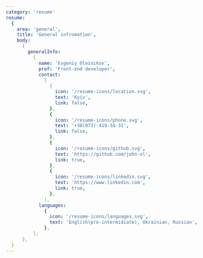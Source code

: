 ```yaml
---
category: 'resume'
resume:
  {
    area: 'general',
    title: 'General infromation',
    body:
      {
        generalInfo:
          {
            name: 'Evgeniy Oleinikov',
            prof: 'Front-end developer',
            contact:
              [
                {
                  icon: '/resume-icons/location.svg',
                  text: 'Kyiv',
                  link: false,
                },
                {
                  icon: '/resume-icons/phone.svg',
                  text: '+38(073)-419-34-31',
                  link: false,
                },
                {
                  icon: '/resume-icons/github.svg',
                  text: 'https://github.com/john-ol',
                  link: true,
                },
                {
                  icon: '/resume-icons/linkedin.svg',
                  text: 'https://www.linkedin.com',
                  link: true,
                },
              ],
            languages:
              {
                icon: '/resume-icons/languages.svg',
                text: 'English(pre-intermidiate), Ukrainian, Russian',
              },
          },
      },
  }
---
```

